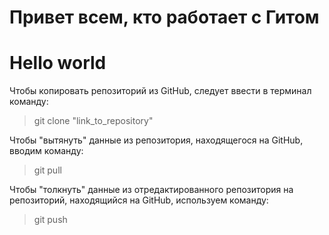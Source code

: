 # Привет всем, кто работает с Гитом
# Hello world  

Чтобы копировать репозиторий из GitHub, следует ввести в терминал команду:  
> git clone "link_to_repository"  

Чтобы "вытянуть" данные из репозитория, находящегося на GitHub, вводим команду:  
> git pull  

Чтобы "толкнуть" данные из отредактированного репозитория на репозиторий, находящийся на GitHub, используем команду:  
> git push